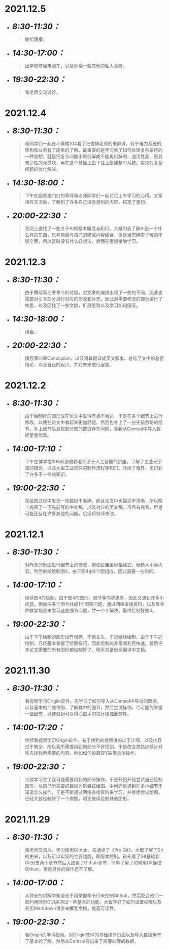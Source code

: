 # 2021.12.5
* <font size=5>__*8:30-11:30：*__</font>
    >收拾寝室。
* <font size=5>__*14:30-17:00：*__</font>
    >出学校修理电动车，以及办理一些其他的私人事务。
* <font size=5>__*19:30-22:30：*__</font>
    >和老师交流讨论。

# 2021.12.4
* <font size=5>__*8:30-11:30：*__</font>
    >和同学们一起在小黄楼104看了张俊博老师的录屏课。对于电力系统的架构和业务有了简单的了解。最重要的是学习到了如何处理复杂系统的一种思想，就是把复杂问题不断拆解成不能再拆解的、通用性高、更具普适性的元模块，再在这个基础上由下往上搭建整个系统。实现对复杂问题的优化解决。
* <font size=5>__*14:30-18:00：*__</font>
    >下午在励吾楼门口的草坪和老师同学们一起讨论上午学习的心得。大家相互交流后，了解到了许多自己没有想到的内容，拓宽了思想。
* <font size=5>__*20:00-22:30：*__</font>
    >在网上查找了一些关于AI的基本概念与知识。大概的去了解AI是一个什么样的东西，思考能否与自己的研究内容结合，但是当前确实了解的不够全面，所以暂时没有什么好想法，后面在慢慢接触学习。

# 2021.12.3
* <font size=5>__*8:30-11:30：*__</font>
    >由于撰写第三章章节的过程，对文章的编排出现了一些的不同，因此也需要对引言部分进行对应的修改和补充，因此对需要修改的部分进行了构思，以及区找了一些文献，扩展思路以及学习如何描写。
* <font size=5>__*14:30-18:00：*__</font>
    >组会。
* <font size=5>__*20:00-22:30：*__</font>
    >撰写第四章Conclusion，以及将其翻译成英文版本。总结了文中的总要结论，以及自己的观点，并对未来进行展望。

# 2021.12.2
* <font size=5>__*8:30-11:30：*__</font>
    >由于绘制好的图形放在论文中显得有点不合适，于是在多个细节上进行修改，以便在论文中看起来更加舒适。然后也补上了一些先前忽略的细节，补上细节后发现部分图的数据存在问题，重新从Comsol中导入数据星星修改。
* <font size=5>__*14:00-17:10：*__</font>
    >下午在博学楼306听张俊勃老师关于人工智能的讲座。了解了工业元宇宙的概念，以及大型工业软件的制作流程等知识。开阔了眼界，见识到了许多不一样的知识。
* <font size=5>__*19:00-22:30：*__</font>
    >在绘图过程中发现一些数据不准确，而且论文中也描述不清晰，所以晚上完善了一下先前写的中文稿，以及对应的英文稿。虽然有完善，但是可能还存在许多其他的问题，后续将继续修改。

# 2021.12.1
* <font size=5>__*8:30-11:30：*__</font>
    >对昨天的例图进行细节上的修改，例如设置坐标轴格式、标题大小等内容。然后继续绘制图4，由于图4由4个图组成，因此需要一些时间。
* <font size=5>__*14:00-17:10：*__</font>
    >继续图4的绘制。由于图4的图形、细节等内容更多，因此又遇到许多小问题，例如把多个图合并成1个图等问题，通过网络查找资料，以及看各种教学视频来学习这些细节问题，并一个个解决，最终绘制好图4。
* <font size=5>__*19:00-22:30：*__</font>
    >由于下午绘制的图形没有保存，不慎丢失，于是继续绘制。由于下午的绘制，已经基本掌握了绘图技巧，因此绘制的非常顺利且快速。最后把本论文需要的所有图形都绘制好了。明天准备继续翻译中文稿。

# 2021.11.30
* <font size=5>__*8:30-11:30：*__</font>
    > 看视频学习Origiin软件。先学习了如何导入从Comsol中导出的数据，以及基本的二维作图，了解其中的细节，然后尝试操作，尽可能的掌握一些细节，以便做到可以得心应手的进行操控此软件。
* <font size=5>__*14:00-17:20：*__</font>
    > 继续看视频学习Origin软件。有于找到的视频讲的过于详细，以及内容过于繁杂，所以我所需要用到的部分不好找到。于是改变思路继续针对性去找我所需要的内容，例如如何设置双Y轴等具体操作。
* <font size=5>__*19:00-22:30：*__</font>
    > 大致学习完了我可能需要用到的部分操作。于是开始开始尝试自己绘制图形，以自己所需要的数据为例尝试绘图。中间还是遇到许多小细节不知道怎么操作，于是不断通过网络查找资料来学习，并继续尝试绘图。已经大致绘制好了一个例图，明天继续绘制其他图形。

# 2021.11.29
* <font size=5>__*8:30-11:30：*__</font>
    > 和老师交流后，学习使用Github。先通读了《Pro Git》，大概了解了Git的由来，以及可以实现的主要功能，即版本控制。首先看了Git基础和Git分支两个章节然后大致看了Github章节，简单了解了如何用Git操控Github，但是具体的操作还不了解。
* <font size=5>__*14:00-17:00：*__</font>
    > 从钟安的讲解中知道先不用掌握命令行来控制Github，然后配合他们一起利用网页GUI来测试一些基本的功能。大致弄好了如何设置权限以及利用Markdown语言来撰写文档，提高可读性。
* <font size=5>__*19:00-22:30：*__</font>
    > 看Origin的学习视频。对Origin软件的基础操作页面以及导入数据等有了基本的了解。然后从Comsol导出来了需要处理的数据。
